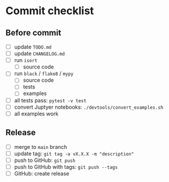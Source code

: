 # Commit checklist

## Before commit
- [ ] update `TODO.md`
- [ ] update `CHANGELOG.md`
- [ ] run `isort`
  - [ ] source code
- [ ] run `black` / `flake8` / `mypy`
  - [ ] source code
  - [ ] tests
  - [ ] examples
- [ ] all tests pass: `pytest -v test`
- [ ] convert Juptyer notebooks: `./devtools/convert_examples.sh`
- [ ] all examples work

## Release
- [ ] merge to `main` branch
- [ ] update tag: `git tag -a vX.X.X -m "description"`
- [ ] push to GitHub: `git push`
- [ ] push to GitHub with tags: `git push --tags`
- [ ] GitHub: create release